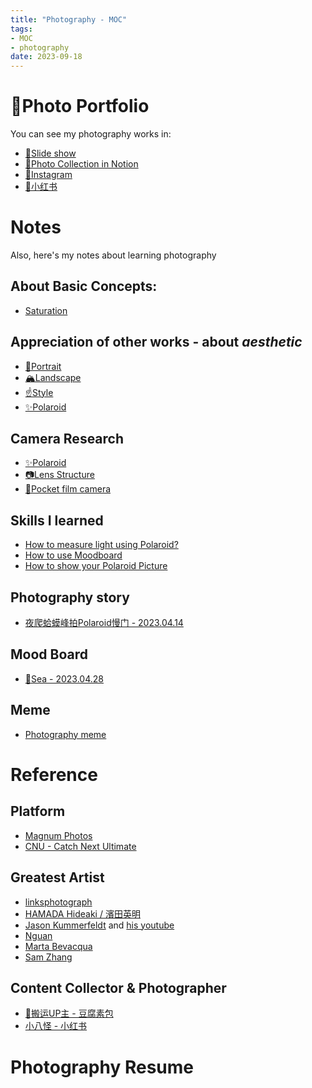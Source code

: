 ```yaml
---
title: "Photography - MOC"
tags:
- MOC
- photography
date: 2023-09-18
---
```


# 🌊Photo Portfolio
You can see my photography works in:

* [🎨Slide show](https://pinkr1ver.com/PhotoGallery/)
* [🌄Photo Collection in Notion](https://pinkr1ver.notion.site/3cfdd332b9a94b20bca041f2aa2bdcd2?v=24e696e6ab754386a710bc8e83976357&pvs=4)
* [🍻Instagram](https://www.instagram.com/jude.wang.yc/?next=%2F)
* [🧶小红书](https://www.xiaohongshu.com/user/profile/6272c025000000002102353b)

# Notes
Also, here's my notes about learning photography

## About Basic Concepts:

* [Saturation](photography/basic/Saturation.md)

## Appreciation of other works - about ***aesthetic***

* [👧Portrait](photography/aesthetic/Portrait/Portrait_MOC.md)
* [🏔Landscape](photography/aesthetic/Landscape/Landscape_MOC.md)
* [☝Style](photography/aesthetic/Style/Style_MOC.md)
* [✨Polaroid](photography/aesthetic/Polaroid/Polaroid_aesthetic_MOC.md)

## Camera Research

* [✨Polaroid](photography/cameras_Research/Polaroid/Polaroid.md)
* [📷Lens Structure](photography/cameras_Research/Lens_Structure/Lens_Structure_MOC.md)
* [📸Pocket film camera](photography/cameras_Research/Pocket_film/Pocket_film_camera_MOC.md)

## Skills I learned

* [How to measure light using Polaroid?](photography/Skills/polaroid_light.md)
* [How to use Moodboard](photography/Skills/moodboard.md)
* [How to show your Polaroid Picture](photography/aesthetic/Polaroid/Polaroid_showcase.md)

## Photography story

* [夜爬蛤蟆峰拍Polaroid慢门 - 2023.04.14](photography/Story/rainy_evening_hiking_Polaroid.md)

##  Mood Board

* [🌊Sea - 2023.04.28](photography/mood_board/Sea_20230428/Sea_20230428.md)

## Meme

* [Photography meme](photography/photography_meme/photography_meme.md)


# Reference

## Platform

* [Magnum Photos](https://www.magnumphotos.com/)
* [CNU - Catch Next Ultimate](http://www.cnu.cc/)

## Greatest Artist

* [linksphotograph](https://www.linksphotograph.com/)
* [HAMADA Hideaki / 濱田英明](https://www.hideakihamada.com)
* [Jason Kummerfeldt](https://graincheck.darkroom.com/) and [his youtube](https://www.youtube.com/@grainydaysss)
* [Nguan](https://nguan.tv/)
* [Marta Bevacqua](https://www.martabevacquaphotography.com/)
* [Sam Zhang](https://www.instagram.com/itscapturedbysam/)

## Content Collector & Photographer

* [🦺搬运UP主 - 豆腐素包](https://space.bilibili.com/196700312/video)
* [小八怪 - 小红书](https://www.xiaohongshu.com/user/profile/5558b47f5894463d532a632c)


# Photography Resume



